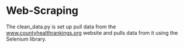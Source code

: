 # Web-Scraping

The clean_data.py is set up pull data from the www.countyhealthrankings.org website and pulls data from it using the Selenium library.
